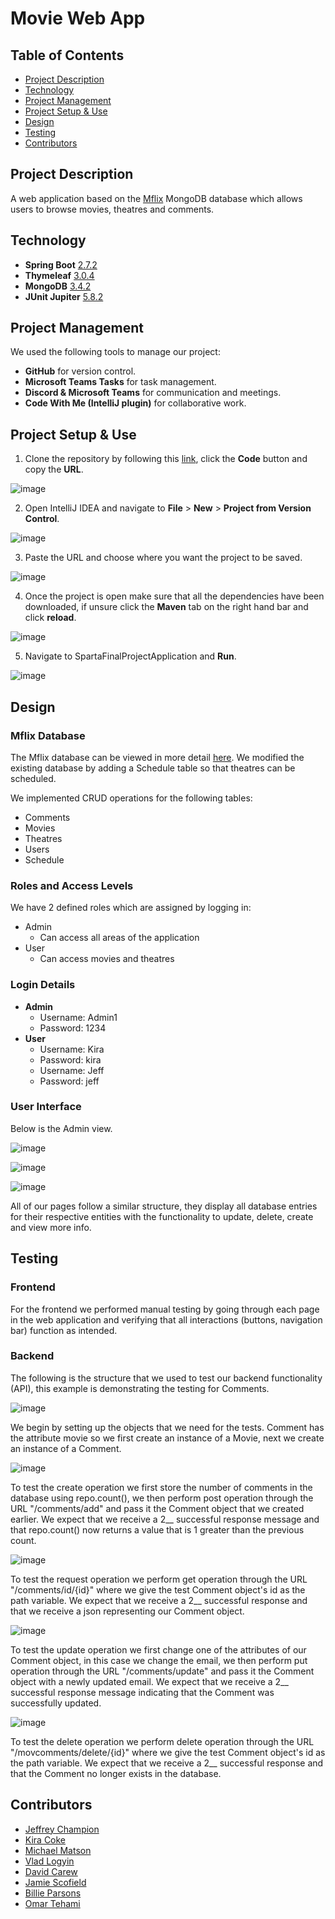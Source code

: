 # Movie Web App

## Table of Contents
* [Project Description](#project-description)
* [Technology](#technology)
* [Project Management](#project-management)
* [Project Setup & Use](#project-setup--use)
* [Design](#design)
* [Testing](#testing)
* [Contributors](#contributors)

## Project Description
A web application based on the [Mflix](https://www.mongodb.com/docs/atlas/sample-data/sample-mflix/) MongoDB database which allows users to browse movies, theatres and comments. 

## Technology
- __Spring Boot__ [2.7.2](https://spring.io/projects/spring-boot)
- __Thymeleaf__ [3.0.4](https://www.thymeleaf.org/)
- __MongoDB__ [3.4.2](https://www.mongodb.com/)
- __JUnit Jupiter__ [5.8.2](https://mvnrepository.com/artifact/org.junit.jupiter/junit-jupiter-api/5.8.2)

## Project Management
We used the following tools to manage our project:
- __GitHub__ for version control.
- __Microsoft Teams Tasks__ for task management.
- __Discord & Microsoft Teams__ for communication and meetings.
- __Code With Me (IntelliJ plugin)__ for collaborative work.

## Project Setup & Use

1. Clone the repository by following this [link](https://github.com/vladlogyin/bookish-succotash), click the __Code__ button and copy the __URL__.

![image](/images/CloneRepo.JPG)

2. Open IntelliJ IDEA and navigate to __File__ > __New__ > __Project from Version Control__.

![image](/images/IntelliJNewProject.JPG)

3. Paste the URL and choose where you want the project to be saved.

![image](/images/PasteURL.JPG)

4. Once the project is open make sure that all the dependencies have been downloaded, if unsure click the __Maven__ tab on the right hand bar and click __reload__.

![image](/images/MavenDependencies.JPG)

5. Navigate to SpartaFinalProjectApplication and __Run__.

![image](/images/FinalProjectApp.JPG)


## Design

### Mflix Database
The Mflix database can be viewed in more detail [here](https://www.mongodb.com/docs/atlas/sample-data/sample-mflix/). We modified the existing database by adding a Schedule table so that theatres can be scheduled.

We implemented CRUD operations for the following tables:
- Comments
- Movies
- Theatres
- Users
- Schedule

### Roles and Access Levels
We have 2 defined roles which are assigned by logging in:
- Admin
  - Can access all areas of the application
- User
  - Can access movies and theatres

### Login Details
- __Admin__
  - Username: Admin1
  - Password: 1234
- __User__
  - Username: Kira
  - Password: kira
  - Username: Jeff
  - Password: jeff

### User Interface

Below is the Admin view.

![image](/images/Movies.JPG)

![image](/images/Theatres.JPG)

![image](/images/Schedules.JPG)

All of our pages follow a similar structure, they display all database entries for their respective entities with the functionality to update, delete, create and view more info.

## Testing

### Frontend

For the frontend we performed manual testing by going through each page in the web application and verifying that all interactions (buttons, navigation bar) function as intended.

### Backend

The following is the structure that we used to test our backend functionality (API), this example is demonstrating the testing for Comments.

![image](/images/ObjectSetup.JPG)

We begin by setting up the objects that we need for the tests. Comment has the attribute movie so we first create an instance of a Movie, next we create an instance of a Comment.

![image](/images/Create.JPG)

To test the create operation we first store the number of comments in the database using repo.count(), we then perform post operation through the URL "/comments/add" and pass it the Comment object that we created earlier. We expect that we receive a 2__ successful response message and that repo.count() now returns a value that is 1 greater than the previous count.

![image](/images/Request.JPG)

To test the request operation we perform get operation through the URL "/comments/id/{id}" where we give the test Comment object's id as the path variable. We expect that we receive a 2__ successful response and that we receive a json representing our Comment object.

![image](/images/Update.JPG)

To test the update operation we first change one of the attributes of our Comment object, in this case we change the email, we then perform put operation through the URL "/comments/update" and pass it the Comment object with a newly updated email. We expect that we receive a 2__ successful response message indicating that the Comment was successfully updated.

![image](/images/Delete.JPG)

To test the delete operation we perform delete operation through the URL "/movcomments/delete/{id}" where we give the test Comment object's id as the path variable. We expect that we receive a 2__ successful response and that the Comment no longer exists in the database.

## Contributors
- [Jeffrey Champion](https://github.com/Jchampion42)
- [Kira Coke](https://github.com/kira-coke)
- [Michael Matson](https://github.com/M-Matson)
- [Vlad Logyin](https://github.com/vladlogyin)
- [David Carew](https://github.com/0V3RL0AD)
- [Jamie Scofield](https://github.com/JamieScofield)
- [Billie Parsons](https://github.com/Flaxenfire)
- [Omar Tehami](https://github.com/OTDZ)